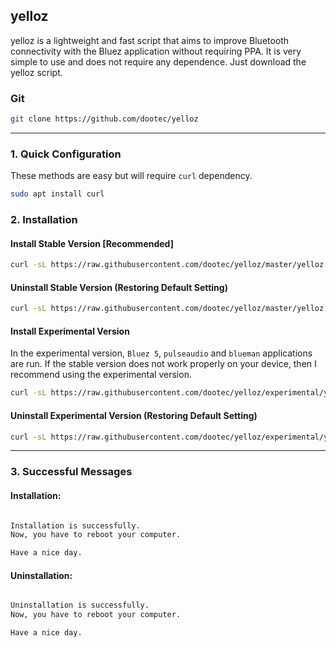 ## yelloz
yelloz is a lightweight and fast script that aims to improve Bluetooth connectivity with the Bluez application without requiring PPA. It is very simple to use and does not require any dependence. Just download the yelloz script.

### Git
```sh
git clone https://github.com/dootec/yelloz
```

---

### 1. Quick Configuration
These methods are easy but will require `curl` dependency.
```sh
sudo apt install curl
```

### 2. Installation
#### Install Stable Version [Recommended]
```sh
curl -sL https://raw.githubusercontent.com/dootec/yelloz/master/yelloz | sudo bash -s 1 -y
```
#### Uninstall Stable Version (Restoring Default Setting)
```sh
curl -sL https://raw.githubusercontent.com/dootec/yelloz/master/yelloz | sudo bash -s 2 -y
```

#### Install Experimental Version
In the experimental version, `Bluez 5`, `pulseaudio` and `blueman` applications are run. If the stable version does not work properly on your device, then I recommend using the experimental version.
```sh
curl -sL https://raw.githubusercontent.com/dootec/yelloz/experimental/yelloz | sudo bash -s 1 -y
```
#### Uninstall Experimental Version (Restoring Default Setting)
```sh
curl -sL https://raw.githubusercontent.com/dootec/yelloz/experimental/yelloz | sudo bash -s 2 -y
```

---

### 3. Successful Messages
#### Installation:
```sh

Installation is successfully.
Now, you have to reboot your computer.

Have a nice day.

```

#### Uninstallation:
```sh

Uninstallation is successfully.
Now, you have to reboot your computer.

Have a nice day.

```
